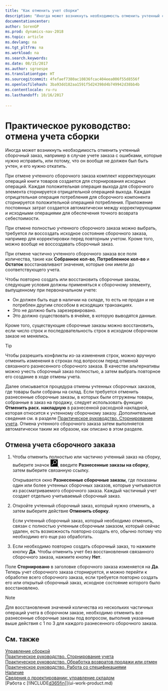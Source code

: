 ```yaml
---
title: "Как отменить учет сборки"
description: "Иногда может возникнуть необходимость отменить учтенный сборочный заказ, например в случае учете заказа с ошибками, которые нужно исправить, или потому, что он вообще не должен был быть учтен, и его нужно откатить."
documentationcenter: 
author: SorenGP
ms.prod: dynamics-nav-2018
ms.topic: article
ms.devlang: na
ms.tgt_pltfrm: na
ms.workload: na
ms.search.keywords: 
ms.date: 08/15/2017
ms.author: sgroespe
ms.translationtype: HT
ms.sourcegitcommit: 4fefaef7380ac10836fcac404eea006f55d8556f
ms.openlocfilehash: 3ba93dd182aa1591f5d24398d4b749942d38bb4b
ms.contentlocale: ru-ru
ms.lasthandoff: 10/16/2017

---
```

# <a name="how-to-undo-assembly-posting"></a>Практическое руководство: отмена учета сборки
Иногда может возникнуть необходимость отменить учтенный сборочный заказ, например в случае учете заказа с ошибками, которые нужно исправить, или потому, что он вообще не должен был быть учтен, и его нужно откатить.

При отмене учтенного сборочного заказа комплект корректирующих операций книги товаров создается для сторнирования исходных операций. Каждая положительная операция выхода для сборочного элемента сторнируется отрицательной операцией выхода. Каждая отрицательная операция потребления для сборочного компонента сторнируется положительной операцией потребления. Приложение постоянных затрат создается автоматически между корректирующими и исходными операциями для обеспечения точного возврата себестоимости.  

При отмене полностью учтенного сборочного заказа можно выбрать, требуется ли воссоздать исходное состояние сборочного заказа, например для корректировки перед повторным учетом. Кроме того, можно вообще не воссоздавать сборочный заказ.  

При отмене частично учтенного сборочного заказа все поля количества, такие как **Собранное кол-во**, **Потребленное кол-во** и **Остаток** восстанавливают значения, которые они имели до соответствующего учета.  

Чтобы повторно создать или восстановить сборочные заказы, следующие условия должны применяться к сборочному элементу, выпущенному при первоначальном учете:  

-   Он должен быть еще в наличии на складе, то есть не продан и не потреблен другим способом в исходящих транзакциях.  
-   Это не должно быть зарезервировано.  
-   Это должно существовать в ячейке, в которую выводятся данные.  

Кроме того, существующие сборочные заказы можно восстановить, если число строк и последовательность строк в исходном сборочном заказе не менялись.  

> [!TIP]  
>  Чтобы разрешить конфликты из-за изменения строк, можно вручную отменить изменения в строках под вопросом перед отменой связанного разнесенного сборочного заказа. В качестве альтернативы можно учесть сборочный заказ полностью, а затем выбрать повторное его создание в ходе отмены учета.  

Далее описывается процедура отмены учтенных сборочных заказов, где товары были собраны на склад. Если требуется отменить разнесенные сборочные заказы, в которых были отгружены товары, собранные в заказ на продажу, следует использовать функцию **Отменить расх. накладную** в разнесенной расходной накладной, которая относится к учтенному сборочному заказу. Дополнительные сведения см. в разделе [Практическое руководство. Сторнирование учета](finance-how-reverse-journal-posting.md). Отмена учтенного сборочного заказа затем выполняется автоматически таким же образом, как описано в этом разделе.  

## <a name="to-undo-posting-of-an-assembly-order"></a>Отмена учета сборочного заказа  
1.  Чтобы отменить полностью или частично учтенный заказ на сборку, выберите значок ![Поиск страницы или отчета](media/ui-search/search_small.png "значок поиска страницы или отчета"), введите **Разнесенные заказы на сборку**, затем выберите связанную ссылку.  

    Открывается окно **Разнесенные сборочные заказы**, где показаны один или более учтенных сборочных заказов, которые учитываются из рассматриваемого сборочного заказа. Каждый частичный учет создает отдельно учитываемый сборочный заказ.  
2.  Откройте учтенный сборочный заказ, который нужно отменить, а затем выберите действие **Отменить сборку**.  

    Если учтенный сборочный заказ, который необходимо отменить, связан с полностью учтенным сборочным заказом, который сейчас удален, есть возможность повторно создать его, обычно потому что необходимо его еще раз обработать.  
3.  Если необходимо повторно создать сборочный заказ, то нажмите кнопку **Да**. Чтобы отменить учет без восстановления связанного сборочного заказа, нажмите кнопку **Нет**.  

Поле **Сторнировано** в заголовке сборочного заказа изменяется на **Да**. Теперь учет сборочного заказа сторнируется, и можно перейти к обработке всего сборочного заказа, если требуется повторно создать его или открытый сборочный заказ, исходное состояние которого было восстановлено.  

> [!NOTE]  
>  Для восстановления значений количества из нескольких частичных операций учета в сборочном заказе, необходимо отменить все разнесенные сборочные заказы под вопросом, выполнив указанные выше действия с 1 по 3 для каждого разнесенного сборочного заказа.  

## <a name="see-also"></a>См. также  
[Управление сборкой](assembly-assemble-items.md)  
[Практическое руководство. Сторнирование учета](finance-how-reverse-journal-posting.md)  
[Практическое руководство. Обработка возвратов продажи или отмен](sales-how-process-sales-returns-cancellations.md)    
[Практическое руководство. Работа со спецификациями](inventory-how-work-BOMs.md)  
[Наличие](inventory-manage-inventory.md)  
[Сведения о проектировании: управление складом](design-details-warehouse-management.md)  
[Работа с [!INCLUDE[d365fin](includes/d365fin_md.md)]](ui-work-product.md)

